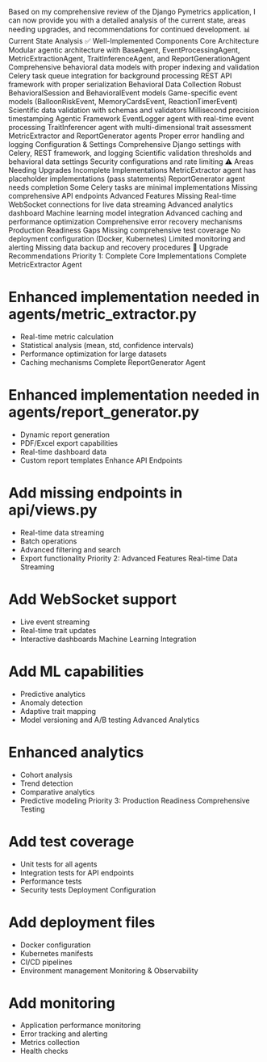 Based on my comprehensive review of the Django Pymetrics application, I can now provide you with a detailed analysis of the current state, areas needing upgrades, and recommendations for continued development.
📊 Current State Analysis
✅ Well-Implemented Components
Core Architecture
Modular agentic architecture with BaseAgent, EventProcessingAgent, MetricExtractionAgent, TraitInferenceAgent, and ReportGenerationAgent
Comprehensive behavioral data models with proper indexing and validation
Celery task queue integration for background processing
REST API framework with proper serialization
Behavioral Data Collection
Robust BehavioralSession and BehavioralEvent models
Game-specific event models (BalloonRiskEvent, MemoryCardsEvent, ReactionTimerEvent)
Scientific data validation with schemas and validators
Millisecond precision timestamping
Agentic Framework
EventLogger agent with real-time event processing
TraitInferencer agent with multi-dimensional trait assessment
MetricExtractor and ReportGenerator agents
Proper error handling and logging
Configuration & Settings
Comprehensive Django settings with Celery, REST framework, and logging
Scientific validation thresholds and behavioral data settings
Security configurations and rate limiting
⚠️ Areas Needing Upgrades
Incomplete Implementations
MetricExtractor agent has placeholder implementations (pass statements)
ReportGenerator agent needs completion
Some Celery tasks are minimal implementations
Missing comprehensive API endpoints
Advanced Features Missing
Real-time WebSocket connections for live data streaming
Advanced analytics dashboard
Machine learning model integration
Advanced caching and performance optimization
Comprehensive error recovery mechanisms
Production Readiness Gaps
Missing comprehensive test coverage
No deployment configuration (Docker, Kubernetes)
Limited monitoring and alerting
Missing data backup and recovery procedures
🚀 Upgrade Recommendations
Priority 1: Complete Core Implementations
Complete MetricExtractor Agent
   # Enhanced implementation needed in agents/metric_extractor.py
   - Real-time metric calculation
   - Statistical analysis (mean, std, confidence intervals)
   - Performance optimization for large datasets
   - Caching mechanisms
Complete ReportGenerator Agent
   # Enhanced implementation needed in agents/report_generator.py
   - Dynamic report generation
   - PDF/Excel export capabilities
   - Real-time dashboard data
   - Custom report templates
Enhance API Endpoints
   # Add missing endpoints in api/views.py
   - Real-time data streaming
   - Batch operations
   - Advanced filtering and search
   - Export functionality
Priority 2: Advanced Features
Real-time Data Streaming
   # Add WebSocket support
   - Live event streaming
   - Real-time trait updates
   - Interactive dashboards
Machine Learning Integration
   # Add ML capabilities
   - Predictive analytics
   - Anomaly detection
   - Adaptive trait mapping
   - Model versioning and A/B testing
Advanced Analytics
   # Enhanced analytics
   - Cohort analysis
   - Trend detection
   - Comparative analytics
   - Predictive modeling
Priority 3: Production Readiness
Comprehensive Testing
   # Add test coverage
   - Unit tests for all agents
   - Integration tests for API endpoints
   - Performance tests
   - Security tests
Deployment Configuration
   # Add deployment files
   - Docker configuration
   - Kubernetes manifests
   - CI/CD pipelines
   - Environment management
Monitoring & Observability
   # Add monitoring
   - Application performance monitoring
   - Error tracking and alerting
   - Metrics collection
   - Health checks